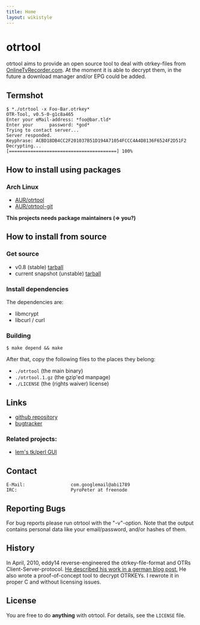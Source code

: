 ```yaml
---
title: Home
layout: wikistyle
---
```


otrtool
=======
otrtool aims to provide an open source tool to deal with otrkey-files from [OnlineTvRecorder.com](http://onlinetvrecoder.com/). At the moment it is able to decrypt them, in the future a download manager and/or EPG could be added.

Termshot
--------

    $ *./otrtool -x Foo-Bar.otrkey*
    OTR-Tool, v0.5-0-g1c8a465
    Enter your eMail-address: *foo@bar.tld*
    Enter your      password: *god*
    Trying to contact server...
    Server responded.
    Keyphrase: ACBD18DB4CC2F201037B51D194A71054FCCC4A4D8136F6524F2D51F2
    Decrypting...
    [========================================] 100%

How to install using packages
-----------------------------

### Arch Linux
* [AUR/otrtool](http://aur.archlinux.org/packages.php?ID=41577)
* [AUR/otrtool-git](http://aur.archlinux.org/packages.php?ID=40775)

**This projects needs package maintainers (=> you?)**

How to install from source
--------------------------

### Get source

* v0.8 (stable) [tarball](http://github.com/pyropeter/otrtool/tarball/v0.8)
* current snapshot (unstable) [tarball](http://github.com/pyropeter/otrtool/tarball/master)

### Install dependencies

The dependencies are:
* libmcrypt
* libcurl / curl

### Building

    $ make depend && make

After that, copy the following files to the places they belong:

* `./otrtool` (the main binary)
* `./otrtool.1.gz` (the gzip'ed manpage)
* `./LICENSE` (the (rights waiver) license)

Links
-----

* [github repository](http://github.com/pyropeter/otrtool)
* [bugtracker](http://github.com/pyropeter/otrtool/issues)

### Related projects:

* [lem's tk/perl GUI](http://github.com/Lem/otrtool-gui)

Contact
-------

    E-Mail:                 com.googlemail@abi1789
    IRC:                    PyroPeter at freenode

Reporting Bugs
--------------

For bug reports please run otrtool with the "-v"-option. Note that the output contains personal data like your email/password, and/or hashes of them.

History
-------

In April, 2010, eddy14 reverse-engineered the otrkey-file-format and OTRs Client-Server-protocol. [He described his work in a german blog post.](http://41yd.de/blog/2010/04/18/otrkey-breaker/) He also wrote a proof-of-concept tool to decrypt OTRKEYs. I rewrote it in proper C and without licensing issues.

License
-------

You are free to do **anything** with otrtool. For details, see the `LICENSE` file.
